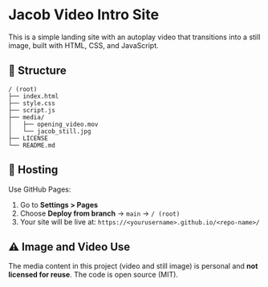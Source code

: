 # Jacob Video Intro Site

This is a simple landing site with an autoplay video that transitions into a still image, built with HTML, CSS, and JavaScript.

## 📂 Structure
```
/ (root)
├── index.html
├── style.css
├── script.js
├── media/
│   ├── opening_video.mov
│   └── jacob_still.jpg
├── LICENSE
└── README.md
```

## 🚀 Hosting
Use GitHub Pages:
1. Go to **Settings > Pages**
2. Choose **Deploy from branch** → `main` → `/ (root)`
3. Your site will be live at: `https://<yourusername>.github.io/<repo-name>/`

## ⚠️ Image and Video Use
The media content in this project (video and still image) is personal and **not licensed for reuse**. The code is open source (MIT).
